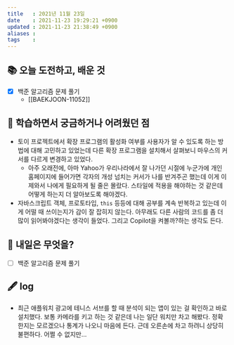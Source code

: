 ```yaml
---
title   : 2021년 11월 23일 
date    : 2021-11-23 19:29:21 +0900
updated : 2021-11-23 21:38:49 +0900
aliases : 
tags    : 
---
```

## 📚 오늘 도전하고, 배운 것
- [x] 백준 알고리즘 문제 풀기
  - [[BAEKJOON-11052]]

## 🤔 학습하면서 궁금하거나 어려웠던 점 
- 토이 프로젝트에서 확장 프로그램의 활성화 여부를 사용자가 알 수 있도록 하는 방법에 대해 고민하고 있었는데 다른 확장 프로그램을 설치해서 살펴보니 마우스의 커서를 다르게 변경하고 있었다.   
	- 아주 오래전에, 아마 Yahoo가 우리나라에서 잘 나가던 시절에 누군가에 개인 홈페이지에 들어가면 각자의 개성 넘치는 커서가 나를 반겨주곤 했는데 이게 이제와서 나에게 필요하게 될 줄은 몰랐다. 스타일에 적용을 해야하는 것 같은데 어떻게 하는지 더 알아보도록 해야겠다.
- 자바스크립트 객체, 프로토타입, `this` 등등에 대해 공부를 계속 반복하고 있는데 이게 어떨 때 쓰이는지가 감이 잘 잡히지 않는다. 아무래도 다른 사람의 코드를 좀 더 많이 읽어봐야겠다는 생각이 들었다. 그리고 Copilot을 켜볼까?하는 생각도 든다.  
	
## 🌅 내일은 무엇을?
- [ ] 백준 알고리즘 문제 풀기

## 🖋 log
- 최근 애플워치 광고에 테니스 서브를 할 때 분석이 되는 앱이 있는 걸 확인하고 바로 설치했다. 보통 카메라를 키고 하는 것 같은데 나는 일단 워치만 차고 해봤다. 정확한지는 모르겠으나 통계가 나오니 마음에 든다. 근데 오른손에 차고 하려니 상당히 불편하다. 어쩔 수 없지만... 
	

